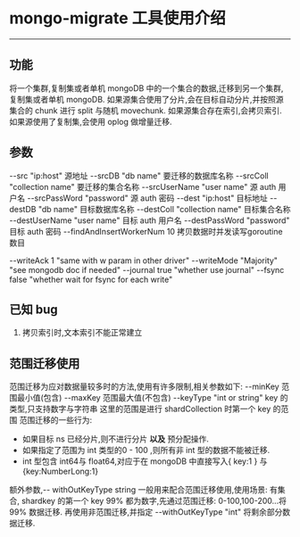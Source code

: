 # mongo-migrate 工具使用介绍

---

## 功能
将一个集群,复制集或者单机 mongoDB 中的一个集合的数据,迁移到另一个集群,复制集或者单机 mongoDB.
如果源集合使用了分片,会在目标自动分片,并按照源集合的 chunk 进行 split 与随机 movechunk.
如果源集合存在索引,会拷贝索引.
如果源使用了复制集,会使用 oplog 做增量迁移.

## 参数
--src "ip:host" 源地址
--srcDB "db name" 要迁移的数据库名称
--srcColl "collection name" 要迁移的集合名称
--srcUserName "user name" 源 auth 用户名
--srcPassWord "password" 源 auth 密码
--dest "ip:host" 目标地址
--destDB "db name" 目标数据库名称
--destColl "collection name" 目标集合名称
--destUserName "user name" 目标 auth 用户名
--destPassWord "password" 目标 auth 密码
--findAndInsertWorkerNum 10 拷贝数据时并发读写goroutine 数目

--writeAck 1 "same with w param in other driver"
--writeMode "Majority" "see mongodb doc if needed"
--journal  true "whether use journal"
--fsync false "whether wait for fsync for each write"

## 已知 bug
1. 拷贝索引时,文本索引不能正常建立

## 范围迁移使用
范围迁移为应对数据量较多时的方法,使用有许多限制,相关参数如下:
--minKey 范围最小值(包含)
--maxKey 范围最大值(不包含)
--keyType "int or string" key 的类型,只支持数字与字符串
这里的范围是进行 shardCollection 时第一个 key 的范围
范围迁移的一些行为:

* 如果目标 ns 已经分片,则不进行分片 **以及** 预分配操作.
* 如果指定了范围为 int 类型的0 - 100 ,则所有非 int 型的数据不能被迁移.
* int 型包含 int64与 float64,对应于在 mongoDB 中直接写入{ key:1 } 与 {key:NumberLong:1}

额外参数,-- withOutKeyType string
一般用来配合范围迁移使用,使用场景:
有集合, shardkey 的第一个 key 99% 都为数字,先通过范围迁移: 0-100,100-200...将99% 数据迁移.
再使用非范围迁移,并指定 --withOutKeyType "int" 将剩余部分数据迁移.
